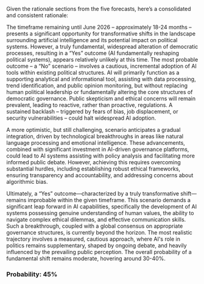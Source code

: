 Given the rationale sections from the five forecasts, here’s a consolidated and consistent rationale:

The timeframe remaining until June 2026 – approximately 18-24 months – presents a significant opportunity for transformative shifts in the landscape surrounding artificial intelligence and its potential impact on political systems. However, a truly fundamental, widespread alteration of democratic processes, resulting in a “Yes” outcome (AI fundamentally reshaping political systems), appears relatively unlikely at this time. The most probable outcome – a “No” scenario – involves a cautious, incremental adoption of AI tools within existing political structures. AI will primarily function as a supporting analytical and informational tool, assisting with data processing, trend identification, and public opinion monitoring, but without replacing human political leadership or fundamentally altering the core structures of democratic governance. Public skepticism and ethical concerns will remain prevalent, leading to reactive, rather than proactive, regulations. A sustained backlash – triggered by fears of bias, job displacement, or security vulnerabilities – could halt widespread AI adoption. 

A more optimistic, but still challenging, scenario anticipates a gradual integration, driven by technological breakthroughs in areas like natural language processing and emotional intelligence.  These advancements, combined with significant investment in AI-driven governance platforms, could lead to AI systems assisting with policy analysis and facilitating more informed public debate. However, achieving this requires overcoming substantial hurdles, including establishing robust ethical frameworks, ensuring transparency and accountability, and addressing concerns about algorithmic bias. 

Ultimately, a “Yes” outcome—characterized by a truly transformative shift—remains improbable within the given timeframe. This scenario demands a significant leap forward in AI capabilities, specifically the development of AI systems possessing genuine understanding of human values, the ability to navigate complex ethical dilemmas, and effective communication skills. Such a breakthrough, coupled with a global consensus on appropriate governance structures, is currently beyond the horizon. The most realistic trajectory involves a measured, cautious approach, where AI's role in politics remains supplementary, shaped by ongoing debate, and heavily influenced by the prevailing public perception. The overall probability of a fundamental shift remains moderate, hovering around 30-40%.

### Probability: 45%